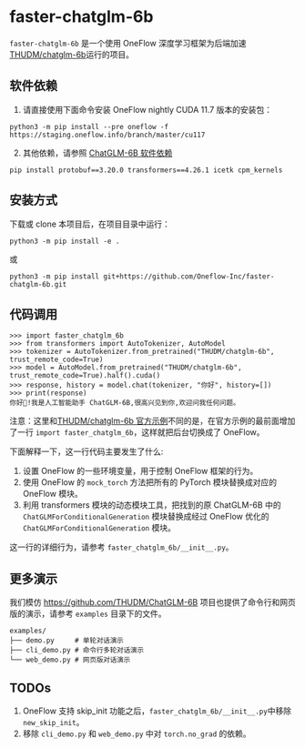 # faster-chatglm-6b

`faster-chatglm-6b` 是一个使用 OneFlow 深度学习框架为后端加速[THUDM/chatglm-6b](https://huggingface.co/THUDM/chatglm-6b)运行的项目。

## 软件依赖

1. 请直接使用下面命令安装 OneFlow nightly CUDA 11.7 版本的安装包：

```shell
python3 -m pip install --pre oneflow -f https://staging.oneflow.info/branch/master/cu117
```

2. 其他依赖，请参照 [ChatGLM-6B 软件依赖](https://huggingface.co/THUDM/chatglm-6b#%E8%BD%AF%E4%BB%B6%E4%BE%9D%E8%B5%96)
```shell
pip install protobuf==3.20.0 transformers==4.26.1 icetk cpm_kernels
```

## 安装方式

下载或 clone 本项目后，在项目目录中运行：
```shell
python3 -m pip install -e .
```
或
```shell
python3 -m pip install git+https://github.com/Oneflow-Inc/faster-chatglm-6b.git
```

## 代码调用

```ipython
>>> import faster_chatglm_6b
>>> from transformers import AutoTokenizer, AutoModel
>>> tokenizer = AutoTokenizer.from_pretrained("THUDM/chatglm-6b", trust_remote_code=True)
>>> model = AutoModel.from_pretrained("THUDM/chatglm-6b", trust_remote_code=True).half().cuda()
>>> response, history = model.chat(tokenizer, "你好", history=[])
>>> print(response)
你好👋!我是人工智能助手 ChatGLM-6B,很高兴见到你,欢迎问我任何问题。
```

注意：这里和[THUDM/chatglm-6b 官方示例](https://huggingface.co/THUDM/chatglm-6b#%E4%BB%A3%E7%A0%81%E8%B0%83%E7%94%A8)不同的是，在官方示例的最前面增加了一行 `import faster_chatglm_6b`，这样就把后台切换成了 OneFlow。

下面解释一下，这一行代码主要发生了什么:

1. 设置 OneFlow 的一些环境变量，用于控制 OneFlow 框架的行为。
2. 使用 OneFlow 的 `mock_torch` 方法把所有的 PyTorch 模块替换成对应的 OneFlow 模块。
3. 利用 transformers 模块的动态模块工具，把找到的原 ChatGLM-6B 中的 `ChatGLMForConditionalGeneration` 模块替换成经过 OneFlow 优化的 `ChatGLMForConditionalGeneration` 模块。

这一行的详细行为，请参考 `faster_chatglm_6b/__init__.py`。

## 更多演示

我们模仿 https://github.com/THUDM/ChatGLM-6B 项目也提供了命令行和网页版的演示，请参考 `examples` 目录下的文件。

```shell
examples/
├── demo.py     # 单轮对话演示
├── cli_demo.py # 命令行多轮对话演示
└── web_demo.py # 网页版对话演示
```

## TODOs

1. OneFlow 支持 skip_init 功能之后，`faster_chatglm_6b/__init__.py`中移除`new_skip_init`。
2. 移除 `cli_demo.py` 和 `web_demo.py` 中对 `torch.no_grad` 的依赖。


